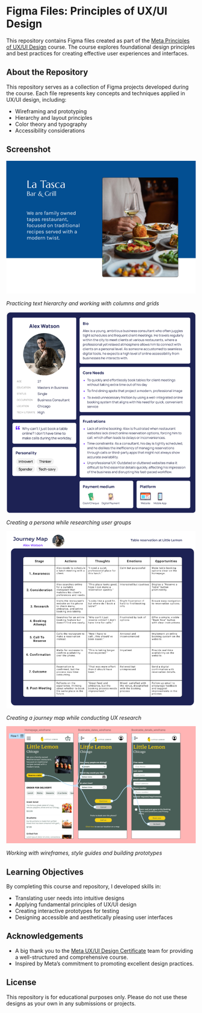 # **Figma Files: Principles of UX/UI Design**

This repository contains Figma files created as part of the [Meta Principles of UX/UI Design](https://www.coursera.org/learn/meta-ux-ui-design) course. The course explores foundational design principles and best practices for creating effective user experiences and interfaces.

## **About the Repository**

This repository serves as a collection of Figma projects developed during the course. Each file represents key concepts and techniques applied in UX/UI design, including:

- Wireframing and prototyping
- Hierarchy and layout principles
- Color theory and typography
- Accessibility considerations

## **Screenshot**

![Text Layout Screenshot](Assets/screenshot.png)  

*Practicing text hierarchy and working with columns and grids*

![Persona Screenshot](Assets/persona-screenshot.png)

*Creating a persona while researching user groups*

![Persona Screenshot](Assets/journey-map-screenshot.png)

*Creating a journey map while conducting UX research*

![Prototype Screenshot](Assets/prototype-screenshot.png)

*Working with wireframes, style guides and building prototypes*

## **Learning Objectives**

By completing this course and repository, I developed skills in:

- Translating user needs into intuitive designs
- Applying fundamental principles of UX/UI design
- Creating interactive prototypes for testing
- Designing accessible and aesthetically pleasing user interfaces

## **Acknowledgements**

- A big thank you to the [Meta UX/UI Design Certificate](https://www.coursera.org/learn/meta-ux-ui-design) team for providing a well-structured and comprehensive course.
- Inspired by Meta’s commitment to promoting excellent design practices.

## **License**

This repository is for educational purposes only. Please do not use these designs as your own in any submissions or projects.
